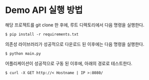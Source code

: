 # Demo API 실행 방법

해당 프로젝트를 git clone 한 후에, 루트 디렉토리에서 다음 명령을 실행한다.

```
$ pip install -r requirements.txt
```
의존성 라이브러리가 성공적으로 다운로드 된 이후에는 다음 명령을 실행한다.
```
$ python main.py
```
어플리케이션이 성공적으로 구동 된 이후에, 아래의 경로로 테스트한다.
```
$ curl -X GET http://< Hostname | IP >:8080/
```